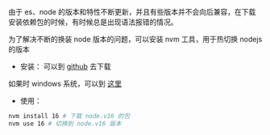 由于 es、node 的版本和特性不断更新，并且有些版本并不会向后兼容，在下载安装依赖包的时候，有时候总是出现语法报错的情况。

为了解决不断的换装 node 版本的问题，可以安装 nvm 工具，用于热切换 nodejs 的版本

- 安装：
可以到 [github](https://github.com/nvm-sh/nvm) 去下载

如果时 windows 系统，可以到 [这里](https://github.com/coreybutler/nvm-windows/releases)

- 使用：
``` bash
nvm install 16 # 下载 node.v16 的包
nvm use 16 # 切换到 node.v16 版本
```
